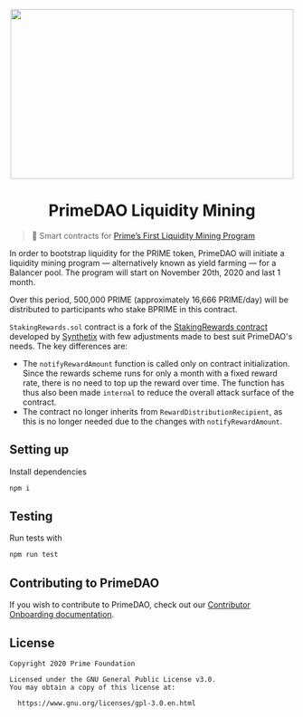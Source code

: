 <p align="center">
<img src="https://i.ibb.co/KjxwNmh/2020-11-16-14-18-35.jpg" width="500" height="300" />
</p>

<h1 align="center">PrimeDAO Liquidity Mining</h1>

> 🤖 Smart contracts for [Prime’s First Liquidity Mining Program](https://medium.com/primedao/primes-first-liquidity-mining-program-b8e4abb6c63)

In order to bootstrap liquidity for the PRIME token, PrimeDAO will initiate a liquidity mining program — alternatively known as yield farming — for a Balancer pool. The program will start on November 20th, 2020 and last 1 month.

Over this period, 500,000 PRIME (approximately 16,666 PRIME/day) will be distributed to participants who stake BPRIME in this contract.

`StakingRewards.sol` contract is a fork of the [StakingRewards contract](https://github.com/Synthetixio/synthetix/blob/develop/contracts/StakingRewards.sol) developed by [Synthetix](https://github.com/Synthetixio/synthetix) with few adjustments made to best suit PrimeDAO's needs. The key differences are:

- The `notifyRewardAmount` function is called only on contract initialization. Since the rewards scheme runs for only a month with a fixed reward rate, there is no need to top up the reward over time. The function has thus also been made `internal` to reduce the overall attack surface of the contract.
- The contract no longer inherits from `RewardDistributionRecipient`, as this is no longer needed due to the changes with `notifyRewardAmount`.


## Setting up

Install dependencies

```bash
npm i
```

## Testing

Run tests with

```bash
npm run test
```

## Contributing to PrimeDAO
If you wish to contribute to PrimeDAO, check out our [Contributor Onboarding documentation](https://docs.primedao.io/primedao/call-for-contributors).

## License
```
Copyright 2020 Prime Foundation

Licensed under the GNU General Public License v3.0.
You may obtain a copy of this license at:

  https://www.gnu.org/licenses/gpl-3.0.en.html

```
